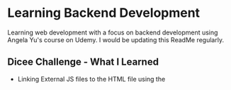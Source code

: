 # Learning Backend Development
Learning web development with a focus on backend development using Angela Yu's course on Udemy. I would be updating this ReadMe regularly.

## Dicee Challenge - What I Learned
- Linking External JS files to the HTML file using the <script> tag.
- Manipulation of the DOM using JavaScript and the document.querySelector property.
- The working principle of Math.random() in JS and how to make it fit into my desired range.
  
## Drum Kit Challenge - What I Learned
- Adding sounds to websites using the Audio object.
- Creating objects using function constructors.
- Keyboard and Mouse event listeners.
- Higher order and call back functions.

## Simon Game Challenge - What I Learned
- Jquery and Jquery Animations.

## Calculator Challenge - What I Learned
- How to initialize a node project using npm.
- How to use the express framework for building web backend servers
- How to parse information from an HTML form to a speciific server route
